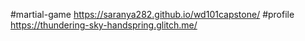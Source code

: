 #martial-game
https://saranya282.github.io/wd101capstone/
#profile
https://thundering-sky-handspring.glitch.me/

